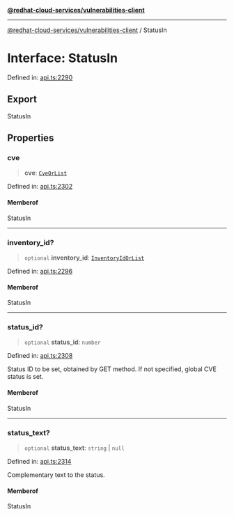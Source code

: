 [**@redhat-cloud-services/vulnerabilities-client**](../README.md)

***

[@redhat-cloud-services/vulnerabilities-client](../globals.md) / StatusIn

# Interface: StatusIn

Defined in: [api.ts:2290](https://github.com/charlesmulder/javascript-clients/blob/main/packages/vulnerabilities/git-api/api.ts#L2290)

## Export

StatusIn

## Properties

### cve

> **cve**: [`CveOrList`](../type-aliases/CveOrList.md)

Defined in: [api.ts:2302](https://github.com/charlesmulder/javascript-clients/blob/main/packages/vulnerabilities/git-api/api.ts#L2302)

#### Memberof

StatusIn

***

### inventory\_id?

> `optional` **inventory\_id**: [`InventoryIdOrList`](../type-aliases/InventoryIdOrList.md)

Defined in: [api.ts:2296](https://github.com/charlesmulder/javascript-clients/blob/main/packages/vulnerabilities/git-api/api.ts#L2296)

#### Memberof

StatusIn

***

### status\_id?

> `optional` **status\_id**: `number`

Defined in: [api.ts:2308](https://github.com/charlesmulder/javascript-clients/blob/main/packages/vulnerabilities/git-api/api.ts#L2308)

Status ID to be set, obtained by GET method. If not specified, global CVE status is set.

#### Memberof

StatusIn

***

### status\_text?

> `optional` **status\_text**: `string` \| `null`

Defined in: [api.ts:2314](https://github.com/charlesmulder/javascript-clients/blob/main/packages/vulnerabilities/git-api/api.ts#L2314)

Complementary text to the status.

#### Memberof

StatusIn
